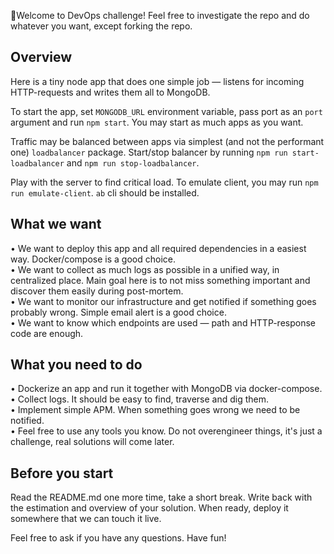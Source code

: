 🎉Welcome to DevOps challenge! Feel free to investigate the repo and do whatever you want, except forking the repo.

## Overview
Here is a tiny node app that does one simple job — listens for incoming HTTP-requests and writes them all to MongoDB.

To start the app, set `MONGODB_URL` environment variable, pass port as an `port` argument and run `npm start`. You may start as much apps as you want.

Traffic may be balanced between apps via simplest (and not the performant one) `loadbalancer` package. Start/stop balancer by running `npm run start-loadbalancer` and `npm run stop-loadbalancer`.

Play with the server to find critical load. To emulate client, you may run `npm run emulate-client`. `ab` cli should be installed.

## What we want
• We want to deploy this app and all required dependencies in a easiest way. Docker/compose is a good choice.  
• We want to collect as much logs as possible in a unified way, in centralized place. Main goal here is to not miss something important and discover them easily during post-mortem.  
• We want to monitor our infrastructure and get notified if something goes probably wrong. Simple email alert is a good choice.  
• We want to know which endpoints are used — path and HTTP-response code are enough.  

## What you need to do
• Dockerize an app and run it together with MongoDB via docker-compose.  
• Collect logs. It should be easy to find, traverse and dig them.  
• Implement simple APM. When something goes wrong we need to be notified.  
• Feel free to use any tools you know. Do not overengineer things, it's just a challenge, real solutions will come later.  

## Before you start
Read the README.md one more time, take a short break. Write back with the estimation and overview of your solution. When ready, deploy it somewhere that we can touch it live.

Feel free to ask if you have any questions. Have fun!



